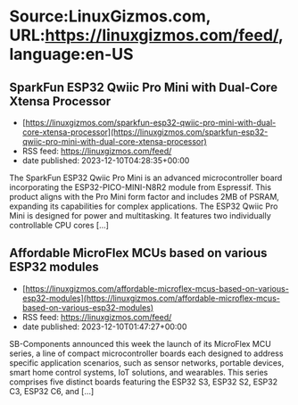 # Source:LinuxGizmos.com, URL:https://linuxgizmos.com/feed/, language:en-US

## SparkFun ESP32 Qwiic Pro Mini with Dual-Core Xtensa Processor
 - [https://linuxgizmos.com/sparkfun-esp32-qwiic-pro-mini-with-dual-core-xtensa-processor](https://linuxgizmos.com/sparkfun-esp32-qwiic-pro-mini-with-dual-core-xtensa-processor)
 - RSS feed: https://linuxgizmos.com/feed/
 - date published: 2023-12-10T04:28:35+00:00

The SparkFun ESP32 Qwiic Pro Mini is an advanced microcontroller board incorporating the ESP32-PICO-MINI-N8R2 module from Espressif. This product aligns with the Pro Mini form factor and includes 2MB of PSRAM, expanding its capabilities for complex applications. The ESP32 Qwiic Pro Mini is designed for power and multitasking. It features two individually controllable CPU cores [&#8230;]

## Affordable MicroFlex MCUs based on various ESP32 modules
 - [https://linuxgizmos.com/affordable-microflex-mcus-based-on-various-esp32-modules](https://linuxgizmos.com/affordable-microflex-mcus-based-on-various-esp32-modules)
 - RSS feed: https://linuxgizmos.com/feed/
 - date published: 2023-12-10T01:47:27+00:00

SB-Components announced this week the launch of its MicroFlex MCU series, a line of compact microcontroller boards each designed to address specific application scenarios, such as sensor networks, portable devices, smart home control systems, IoT solutions, and wearables. This series comprises five distinct boards featuring the ESP32 S3, ESP32 S2, ESP32 C3, ESP32 C6, and [&#8230;]

